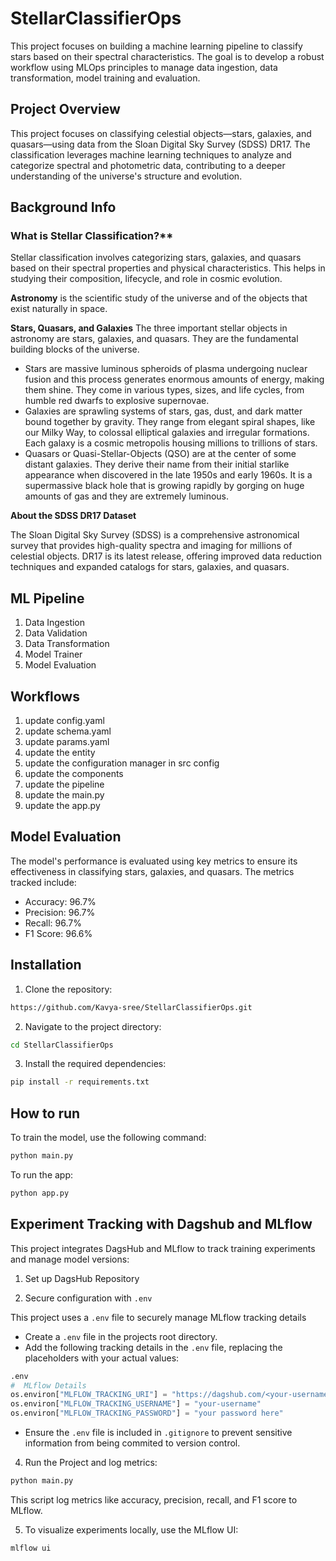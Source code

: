 # StellarClassifierOps

This project focuses on building a machine learning pipeline to classify stars based on their spectral characteristics. The goal is to develop a robust workflow using MLOps principles to manage data ingestion, data transformation, model training and evaluation.

## Project Overview

This project focuses on classifying celestial objects—stars, galaxies, and quasars—using data from the Sloan Digital Sky Survey (SDSS) DR17. The classification leverages machine learning techniques to analyze and categorize spectral and photometric data, contributing to a deeper understanding of the universe's structure and evolution.

## Background Info

### What is Stellar Classification?**

Stellar classification involves categorizing stars, galaxies, and quasars based on their spectral properties and physical characteristics. This helps in studying their composition, lifecycle, and role in cosmic evolution.

**Astronomy** is the scientific study of the universe and of the objects that exist naturally in space.

**Stars, Quasars, and Galaxies**
The three important stellar objects in astronomy are stars, galaxies, and quasars. They are the fundamental building blocks of the universe.
* Stars are massive luminous spheroids of plasma undergoing nuclear fusion and this process generates enormous amounts of energy, making them shine. They come in various types, sizes, and life cycles, from humble red dwarfs to explosive supernovae.
* Galaxies are sprawling systems of stars, gas, dust, and dark matter bound together by gravity. They range from elegant spiral shapes, like our Milky Way, to colossal elliptical galaxies and irregular formations. Each galaxy is a cosmic metropolis housing millions to trillions of stars.
* Quasars or Quasi-Stellar-Objects (QSO) are at the center of some distant galaxies. They derive their name from their initial starlike appearance when discovered in the late 1950s and early 1960s. It is a supermassive black hole that is growing rapidly by gorging on huge amounts of gas and they are extremely luminous.
 
**About the SDSS DR17 Dataset**

The Sloan Digital Sky Survey (SDSS) is a comprehensive astronomical survey that provides high-quality spectra and imaging for millions of celestial objects. DR17 is its latest release, offering improved data reduction techniques and expanded catalogs for stars, galaxies, and quasars.

## ML Pipeline

1. Data Ingestion
2. Data Validation
3. Data Transformation
4. Model Trainer
5. Model Evaluation

## Workflows
1. update config.yaml
2. update schema.yaml
3. update params.yaml
4. update the entity
5. update the configuration manager in src config
6. update the components
7. update the pipeline
8. update the main.py
9. update the app.py


## Model Evaluation

The model's performance is evaluated using key metrics to ensure its effectiveness in classifying stars, galaxies, and quasars. The metrics tracked include:

- Accuracy: 96.7%
- Precision: 96.7%
- Recall: 96.7%
- F1 Score: 96.6%


## Installation

1. Clone the repository:

```bash
https://github.com/Kavya-sree/StellarClassifierOps.git
```

2. Navigate to the project directory:

```bash
cd StellarClassifierOps
```

3. Install the required dependencies:

```bash
pip install -r requirements.txt
```

## How to run

To train the model, use the following command:

```bash
python main.py
```

To run the app:

```bash
python app.py
```

## Experiment Tracking with Dagshub and MLflow

This project integrates DagsHub and MLflow to track training experiments and manage model versions:

1. Set up DagsHub Repository

2. Secure configuration with `.env`

This project uses a `.env` file to securely manage MLflow tracking details
* Create a `.env` file in the projects root directory.
* Add the following tracking details in the `.env` file, replacing the placeholders with your actual values:

```python
.env
#  MLflow Details
os.environ["MLFLOW_TRACKING_URI"] = "https://dagshub.com/<your-username>/<repo-name>.mlflow"
os.environ["MLFLOW_TRACKING_USERNAME"] = "your-username"
os.environ["MLFLOW_TRACKING_PASSWORD"] = "your password here"
```
* Ensure the `.env` file is included in `.gitignore` to prevent sensitive information from being commited to version control.

4. Run the Project and log metrics:

```bash
python main.py
```
This script log metrics like accuracy, precision, recall, and F1 score to MLflow.

5. To visualize experiments locally, use the MLflow UI:

```bash
mlflow ui
```